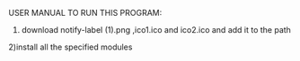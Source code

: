 USER MANUAL TO RUN THIS PROGRAM:

1) download notify-label (1).png ,ico1.ico and ico2.ico and add it to the path
   
2)install all the specified modules
